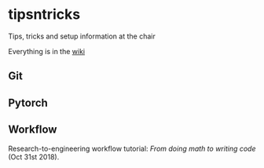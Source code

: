 # tipsntricks
Tips, tricks and setup information at the chair

Everything is in the [wiki](https://github.com/ds4dm/tipsntricks/wiki)

## Git

## Pytorch

## Workflow

Research-to-engineering workflow tutorial: _From doing math to writing code_ (Oct 31st 2018).